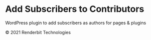 # Add Subscribers to Contributors

WordPress plugin to add subscribers as authors for pages &amp; plugins

© 2021 Renderbit Technologies
